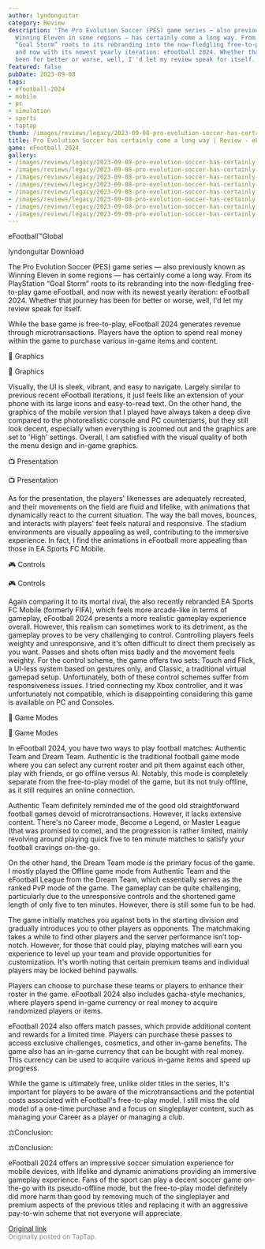 ```yaml
---
author: lyndonguitar
category: Review
description: 'The Pro Evolution Soccer (PES) game series — also previously known as
  Winning Eleven in some regions — has certainly come a long way. From its PlayStation
  “Goal Storm” roots to its rebranding into the now-fledgling free-to-play game eFootball,
  and now with its newest yearly iteration: eFootball 2024. Whether that journey has
  been for better or worse, well, I''d let my review speak for itself.'
featured: false
pubDate: 2023-09-08
tags:
- efootball-2024
- mobile
- pc
- simulation
- sports
- taptap
thumb: /images/reviews/legacy/2023-09-08-pro-evolution-soccer-has-certainly-come-a-long-way--review---efootball-2024-0.avif
title: Pro Evolution Soccer has certainly come a long way | Review - eFootball 2024
game: eFootball 2024
gallery:
- /images/reviews/legacy/2023-09-08-pro-evolution-soccer-has-certainly-come-a-long-way--review---efootball-2024-0.avif
- /images/reviews/legacy/2023-09-08-pro-evolution-soccer-has-certainly-come-a-long-way--review---efootball-2024-1.avif
- /images/reviews/legacy/2023-09-08-pro-evolution-soccer-has-certainly-come-a-long-way--review---efootball-2024-2.avif
- /images/reviews/legacy/2023-09-08-pro-evolution-soccer-has-certainly-come-a-long-way--review---efootball-2024-3.avif
- /images/reviews/legacy/2023-09-08-pro-evolution-soccer-has-certainly-come-a-long-way--review---efootball-2024-4.avif
- /images/reviews/legacy/2023-09-08-pro-evolution-soccer-has-certainly-come-a-long-way--review---efootball-2024-5.avif
- /images/reviews/legacy/2023-09-08-pro-evolution-soccer-has-certainly-come-a-long-way--review---efootball-2024-6.avif
- /images/reviews/legacy/2023-09-08-pro-evolution-soccer-has-certainly-come-a-long-way--review---efootball-2024-7.avif
---
```

eFootball™Global

lyndonguitar
Download

The Pro Evolution Soccer (PES) game series — also previously known as Winning Eleven in some regions — has certainly come a long way. From its PlayStation “Goal Storm” roots to its rebranding into the now-fledgling free-to-play game eFootball, and now with its newest yearly iteration: eFootball 2024. Whether that journey has been for better or worse, well, I'd let my review speak for itself.

While the base game is free-to-play, eFootball 2024 generates revenue through microtransactions. Players have the option to spend real money within the game to purchase various in-game items and content.

🎨 Graphics

🎨 Graphics

Visually, the UI is sleek, vibrant, and easy to navigate. Largely similar to previous recent eFootball iterations, it just feels like an extension of your phone with its large icons and easy-to-read text. On the other hand, the graphics of the mobile version that I played have always taken a deep dive compared to the photorealistic console and PC counterparts, but they still look decent, especially when everything is zoomed out and the graphics are set to 'High' settings. Overall, I am satisfied with the visual quality of both the menu design and in-game graphics.

📺 Presentation

📺 Presentation

As for the presentation, the players' likenesses are adequately recreated, and their movements on the field are fluid and lifelike, with animations that dynamically react to the current situation. The way the ball moves, bounces, and interacts with players' feet feels natural and responsive. The stadium environments are visually appealing as well, contributing to the immersive experience. In fact, I find the animations in eFootball more appealing than those in EA Sports FC Mobile.

🎮 Controls

🎮 Controls

Again comparing it to its mortal rival, the also recently rebranded EA Sports FC Mobile (formerly FIFA), which feels more arcade-like in terms of gameplay, eFootball 2024 presents a more realistic gameplay experience overall. However, this realism can sometimes work to its detriment, as the gameplay proves to be very challenging to control. Controlling players feels weighty and unresponsive, and it's often difficult to direct them precisely as you want. Passes and shots often miss badly and the movement feels weighty. For the control scheme, the game offers two sets: Touch and Flick, a UI-less system based on gestures only, and Classic, a traditional virtual gamepad setup. Unfortunately, both of these control schemes suffer from responsiveness issues. I tried connecting my Xbox controller, and it was unfortunately not compatible, which is disappointing considering this game is available on PC and Consoles.

📜 Game Modes

📜 Game Modes

In eFootball 2024, you have two ways to play football matches: Authentic Team and Dream Team. Authentic is the traditional football game mode where you can select any current roster and pit them against each other, play with friends, or go offline versus AI. Notably, this mode is completely separate from the free-to-play model of the game, but its not truly offline, as it still requires an online connection.

Authentic Team definitely reminded me of the good old straightforward football games devoid of microtransactions. However, it lacks extensive content. There's no Career mode, Become a Legend, or Master League (that was promised to come), and the progression is rather limited, mainly revolving around playing quick five to ten minute matches to satisfy your football cravings on-the-go.

On the other hand, the Dream Team mode is the primary focus of the game. I mostly played the Offline game mode from Authentic Team and the eFootball League from the Dream Team, which essentially serves as the ranked PvP mode of the game. The gameplay can be quite challenging, particularly due to the unresponsive controls and the shortened game length of only five to ten minutes. However, there is still some fun to be had.

The game initially matches you against bots in the starting division and gradually introduces you to other players as opponents. The matchmaking takes a while to find other players and the server performance isn’t top-notch. However, for those that could play, playing matches will earn you experience to level up your team and provide opportunities for customization. It's worth noting that certain premium teams and individual players may be locked behind paywalls.

Players can choose to purchase these teams or players to enhance their roster in the game. eFootball 2024 also includes gacha-style mechanics, where players spend in-game currency or real money to acquire randomized players or items.

eFootball 2024 also offers match passes, which provide additional content and rewards for a limited time. Players can purchase these passes to access exclusive challenges, cosmetics, and other in-game benefits. The game also has an in-game currency that can be bought with real money. This currency can be used to acquire various in-game items and speed up progress.

While the game is ultimately free, unlike older titles in the series, It's important for players to be aware of the microtransactions and the potential costs associated with eFootball's free-to-play model. I still miss the old model of a one-time purchase and a focus on singleplayer content, such as managing your Career as a player or managing a club.

⚖️Conclusion:

⚖️Conclusion:

eFootball 2024 offers an impressive soccer simulation experience for mobile devices, with lifelike and dynamic animations providing an immersive gameplay experience. Fans of the sport can play a decent soccer game on-the-go with its pseudo-offline mode, but the free-to-play model definitely did more harm than good by removing much of the singleplayer and premium aspects of the previous titles and replacing it with an aggressive pay-to-win scheme that not everyone will appreciate.

[Original link](https://www.taptap.io/post/6257269)<br><span style="font-size: 0.95em; color: #888;">Originally posted on TapTap.</span>
